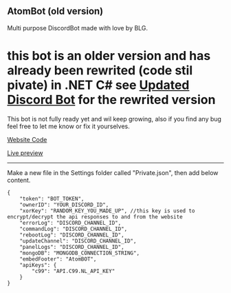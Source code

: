 ## AtomBot (old version)
Multi purpose DiscordBot made with love by BLG.

# this bot is an older version and has already been rewrited (code stil pivate) in .NET C# see [Updated Discord Bot](https://github.com/BLG2/AtomBotWeb) for the rewrited version

This bot is not fully ready yet and wil keep growing, also if you find any bug feel free to let me know or fix it yourselves.

[Website Code](https://github.com/BLG2/AtomBotWeb)

[Live preview](https://atom-bot.xyz/)

----------

Make a new file in the Settings folder called "Private.json", then add below content.
```
{
    "token": "BOT_TOKEN",
    "ownerID": "YOUR_DISCORD_ID",
    "xorKey": "RANDOM_KEY_YOU_MADE_UP", //this key is used to encrypt/decrypt the api responses to and from the website
    "errorLog": "DISCORD_CHANNEL_ID",
    "commandLog": "DISCORD_CHANNEL_ID",
    "rebootLog": "DISCORD_CHANNEL_ID",
    "updateChannel": "DISCORD_CHANNEL_ID",
    "panelLogs": "DISCORD_CHANNEL_ID",
    "mongoDB": "MONGODB_CONNECTION_STRING",
    "embedFooter": "AtomBOT",
    "apiKeys": {
        "c99": "API.C99.NL_API_KEY"
    }
}
```

